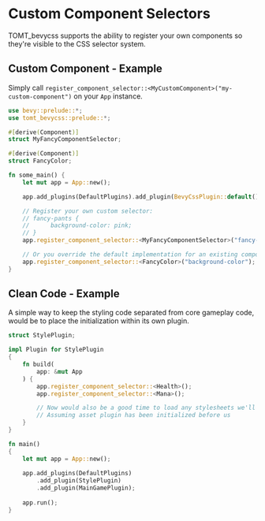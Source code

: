 # Custom Component Selectors

TOMT_bevycss supports the ability to register your own components so they're visible to the CSS selector system.

## Custom Component - Example
Simply call `register_component_selector::<MyCustomComponent>("my-custom-component")` on your `App` instance.

```rust
use bevy::prelude::*;
use tomt_bevycss::prelude::*;

#[derive(Component)]
struct MyFancyComponentSelector;

#[derive(Component)]
struct FancyColor;

fn some_main() {
    let mut app = App::new();

    app.add_plugins(DefaultPlugins).add_plugin(BevyCssPlugin::default());

    // Register your own custom selector:
    // fancy-pants {
    //      background-color: pink;
    // }
    app.register_component_selector::<MyFancyComponentSelector>("fancy-pants");

    // Or you override the default implementation for an existing component selector.
    app.register_component_selector::<FancyColor>("background-color");
}
```

## Clean Code - Example

A simple way to keep the styling code separated from core gameplay code, would be to place the initialization within its own plugin.

```rust
struct StylePlugin;

impl Plugin for StylePlugin
{
    fn build(
        app: &mut App
    ) {
        app.register_component_selector::<Health>();
        app.register_component_selector::<Mana>();

        // Now would also be a good time to load any stylesheets we'll need immediately
        // Assuming asset plugin has been initialized before us
    }
}

fn main()
{
    let mut app = App::new();
    
    app.add_plugins(DefaultPlugins)
        .add_plugin(StylePlugin)
        .add_plugin(MainGamePlugin);
    
    app.run();
}
```

